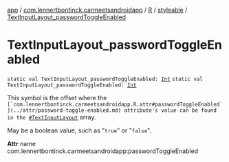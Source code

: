 [app](../../../index.md) / [com.lennertbontinck.carmeetsandroidapp](../../index.md) / [R](../index.md) / [styleable](index.md) / [TextInputLayout_passwordToggleEnabled](./-text-input-layout_password-toggle-enabled.md)

# TextInputLayout_passwordToggleEnabled

`static val TextInputLayout_passwordToggleEnabled: `[`Int`](https://kotlinlang.org/api/latest/jvm/stdlib/kotlin/-int/index.html)
`static val TextInputLayout_passwordToggleEnabled: `[`Int`](https://kotlinlang.org/api/latest/jvm/stdlib/kotlin/-int/index.html)

This symbol is the offset where the ``[`com.lennertbontinck.carmeetsandroidapp.R.attr#passwordToggleEnabled`](../attr/password-toggle-enabled.md) attribute's value can be found in the ``[`#TextInputLayout`](-text-input-layout.md) array.

May be a boolean value, such as "`true`" or "`false`".

**Attr**
name com.lennertbontinck.carmeetsandroidapp:passwordToggleEnabled

